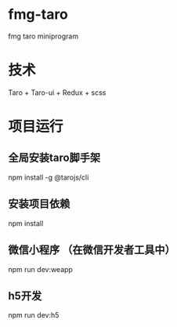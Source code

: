# fmg-taro
fmg taro miniprogram
# 技术
Taro + Taro-ui + Redux + scss

# 项目运行

  ## 全局安装taro脚手架
  npm install -g @tarojs/cli

  ## 安装项目依赖
  npm install

  ## 微信小程序 （在微信开发者工具中）
  npm run dev:weapp
  
  ## h5开发
  npm run dev:h5
